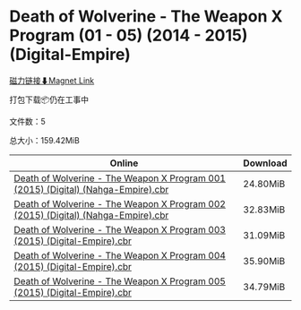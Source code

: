 # Death of Wolverine - The Weapon X Program (01 - 05) (2014 - 2015) (Digital-Empire)

[磁力链接⬇Magnet Link](magnet:?xt=urn:btih:a19ecc353f4b648de2c65542d2bdf193b5e4ec94&dn=Death%20of%20Wolverine%20-%20The%20Weapon%20X%20Program%20%2801%20-%2005%29%20%282014%20-%202015%29%20%28Digital-Empire%29)

打包下载📦仍在工事中

文件数：5

总大小：159.42MiB

Online | Download
--- | ---
[Death of Wolverine - The Weapon X Program 001 (2015) (Digital) (Nahga-Empire).cbr](https://github.com/alicewish/markdown/blob/master/comic/Death-of-Wolverine-Weapon-X-Program-001-2015-Digital-Nahga-Empire-cbr.md) | 24.80MiB
[Death of Wolverine - The Weapon X Program 002 (2015) (Digital) (Nahga-Empire).cbr](https://github.com/alicewish/markdown/blob/master/comic/Death-of-Wolverine-Weapon-X-Program-002-2015-Digital-Nahga-Empire-cbr.md) | 32.83MiB
[Death of Wolverine - The Weapon X Program 003 (2015) (Digital-Empire).cbr](https://github.com/alicewish/markdown/blob/master/comic/Death-of-Wolverine-Weapon-X-Program-003-2015-Digital-Empire-cbr.md) | 31.09MiB
[Death of Wolverine - The Weapon X Program 004 (2015) (Digital-Empire).cbr](https://github.com/alicewish/markdown/blob/master/comic/Death-of-Wolverine-Weapon-X-Program-004-2015-Digital-Empire-cbr.md) | 35.90MiB
[Death of Wolverine - The Weapon X Program 005 (2015) (Digital-Empire).cbr](https://github.com/alicewish/markdown/blob/master/comic/Death-of-Wolverine-Weapon-X-Program-005-2015-Digital-Empire-cbr.md) | 34.79MiB